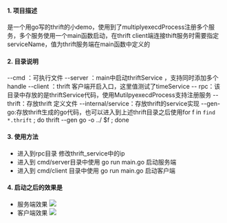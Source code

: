 #### 1. 项目描述
是一个用go写的thrift的小demo，使用到了multiplyexecdProcess注册多个服务，多个服务使用一个main函数启动，在thrift client端连接thift服务时需要指定serviceName，值为thrift服务端在main函数中定义的
#### 2. 目录说明
--cmd ：可执行文件
  --server ：main中启动thriftService ，支持同时添加多个handle
  --client ：thrift 客户端开启入口，这里值测试了timeService
-- rpc：该目录中存放的是thriftService代码，使用MutilpyexecdProcess支持注册服务
--thrift：存放thrift 定义文件
--internal/service：存放thrift的service实现
--gen-go:存放thrift生成的go代码，也可以进入到上述thrift目录之后使用for f in `find *.thrift` ; do thrift --gen go -o ../ $f ; done 

#### 3. 使用方法
* 进入到rpc目录 修改thrift_service中的ip
* 进入到 cmd/server目录中使用 go run main.go 启动服务端
* 进入到 cmd/client 目录中使用 go run main.go 启动客户端
#### 4. 启动之后的效果是
* 服务端效果
![](https://gitee.com/BiAn-MoShangHuaKai/img/raw/master/data/20210117001055.png)
* 客户端效果
![](https://gitee.com/BiAn-MoShangHuaKai/img/raw/master/data/20210117001150.png)
